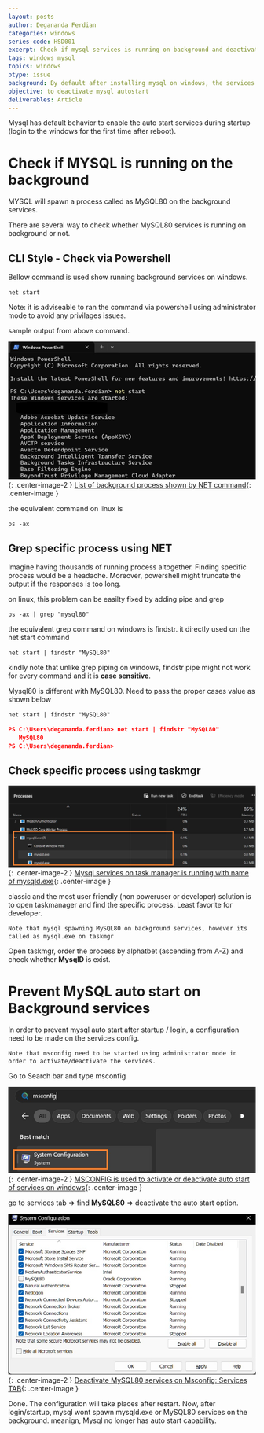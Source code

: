 ```yaml
---
layout: posts
author: Degananda Ferdian
categories: windows
series-code: HSD001
excerpt: Check if mysql services is running on background and deactivate the auto start mechanism after login and startup.
tags: windows mysql
topics: windows
ptype: issue
background: By default after installing mysql on windows, the services will be automatically started after during startup (login to windows).
objective: to deactivate mysql autostart
deliverables: Article
---
```


Mysql has default behavior to enable the auto start services during startup (login to the windows for the first time after reboot).

# Check if MYSQL is running on the background

MYSQL will spawn a process called as MySQL80 on the background services.

There are several way to check whether MySQL80 services is running on background or not.

## CLI Style - Check via Powershell

Bellow command is used show running background services on windows. 

    net start

Note: it is adviseable to ran the command via powershell using administrator mode to avoid any privilages issues.

sample output from above command.

![postimage](/assets/images/2025-08/net1.jpg){: .center-image-2 }
[List of background process shown by NET command](/assets/images/2025-08/net1.jpg){: .center-image }

the equivalent command on linux is 

    ps -ax

## Grep specific process using NET

Imagine having thousands of running process altogether. Finding specific process would be a headache. Moreover, powershell might truncate the output if the responses is too long.

on linux, this problem can be easilty fixed by adding pipe and grep

    ps -ax | grep "mysql80"

the equivalent grep command on windows is findstr. it directly used on the net start command

    net start | findstr "MySQL80"

kindly note that unlike grep piping on windows, findstr pipe might not work for every command and it is **case sensitive**.

Mysql80 is different with MySQL80. Need to pass the proper cases value as shown below

    net start | findstr "MySQL80"

```json
PS C:\Users\degananda.ferdian> net start | findstr "MySQL80"
   MySQL80
PS C:\Users\degananda.ferdian>
```

## Check specific process using taskmgr

![postimage80](/assets/images/2025-08/net2.jpg){: .center-image-2 }
[Mysql services on task manager is running with name of mysqld.exe](/assets/images/2025-08/net2.jpg){: .center-image }

classic and the most user friendly (non poweruser or developer) solution is to open taskmanager and find the specific process. Least favorite for developer.

    Note that mysql spawning MySQL80 on background services, however its called as mysql.exe on taskmgr

Open taskmgr, order the process by alphatbet (ascending from A-Z) and check whether **MysqlD** is exist.

# Prevent MySQL auto start on Background services

In order to prevent mysql auto start after startup / login, a configuration need to be made on the services config.

    Note that msconfig need to be started using administrator mode in order to activate/deactivate the services.

Go to Search bar and type msconfig

![postimage80](/assets/images/2025-08/net3.jpg){: .center-image-2 }
[MSCONFIG is used to activate or deactivate auto start of services on windows](/assets/images/2025-08/net3.jpg){: .center-image }

go to services tab => find **MySQL80** => deactivate the auto start option.

![postimage80](/assets/images/2025-08/net4.jpg){: .center-image-2 }
[Deactivate MySQL80 services on Msconfig: Services TAB](/assets/images/2025-08/net4.jpg){: .center-image }

Done. The configuration will take places after restart. Now, after login/startup, mysql wont spawn mysqld.exe or MySQL80 services on the background. meanign, Mysql no longer has auto start capability.